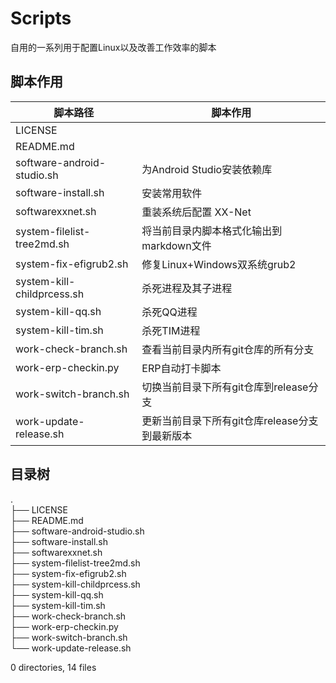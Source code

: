 # Scripts
自用的一系列用于配置Linux以及改善工作效率的脚本

## 脚本作用

| 脚本路径 | 脚本作用 |
| -------- | -------- |
| LICENSE |  |
| README.md |  |
| software-android-studio.sh | 为Android Studio安装依赖库 |
| software-install.sh | 安装常用软件 |
| softwarexxnet.sh | 重装系统后配置 XX-Net |
| system-filelist-tree2md.sh | 将当前目录内脚本格式化输出到markdown文件 |
| system-fix-efigrub2.sh | 修复Linux+Windows双系统grub2 |
| system-kill-childprcess.sh | 杀死进程及其子进程 |
| system-kill-qq.sh | 杀死QQ进程 |
| system-kill-tim.sh | 杀死TIM进程 |
| work-check-branch.sh | 查看当前目录内所有git仓库的所有分支 |
| work-erp-checkin.py | ERP自动打卡脚本 |
| work-switch-branch.sh | 切换当前目录下所有git仓库到release分支 |
| work-update-release.sh | 更新当前目录下所有git仓库release分支到最新版本 |
## 目录树

.  
├── LICENSE  
├── README.md  
├── software-android-studio.sh  
├── software-install.sh  
├── softwarexxnet.sh  
├── system-filelist-tree2md.sh  
├── system-fix-efigrub2.sh  
├── system-kill-childprcess.sh  
├── system-kill-qq.sh  
├── system-kill-tim.sh  
├── work-check-branch.sh  
├── work-erp-checkin.py  
├── work-switch-branch.sh  
└── work-update-release.sh  
  
0 directories, 14 files  

